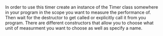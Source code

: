 In order to use this timer create an instance of the Timer class somewhere in your program in the scope you want to measure the performance of. 
Then wait for the destructor to get called or explicitly call it from you program. There are different constructors that allow you to choose what unit of measurment you want to choose as well as specify a name. 